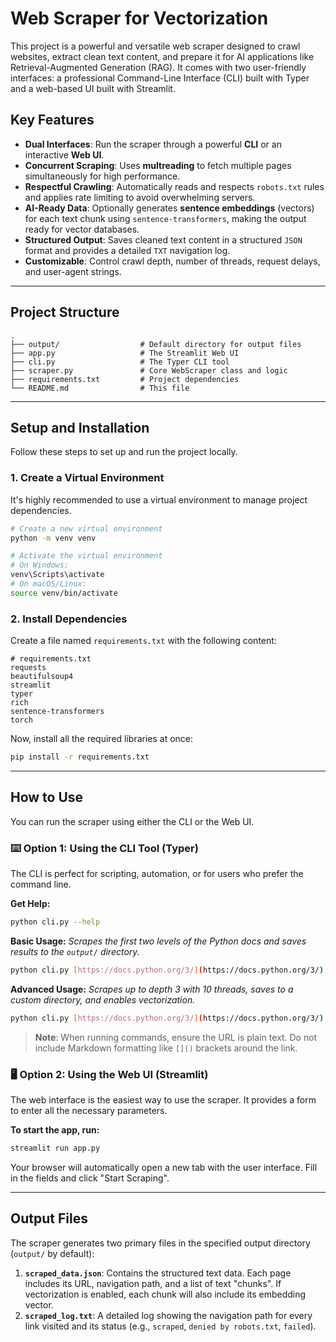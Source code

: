 # Web Scraper for Vectorization

This project is a powerful and versatile web scraper designed to crawl websites, extract clean text content, and prepare it for AI applications like Retrieval-Augmented Generation (RAG). It comes with two user-friendly interfaces: a professional Command-Line Interface (CLI) built with Typer and a web-based UI built with Streamlit.



## Key Features

- **Dual Interfaces**: Run the scraper through a powerful **CLI** or an interactive **Web UI**.
- **Concurrent Scraping**: Uses **multreading** to fetch multiple pages simultaneously for high performance.
- **Respectful Crawling**: Automatically reads and respects `robots.txt` rules and applies rate limiting to avoid overwhelming servers.
- **AI-Ready Data**: Optionally generates **sentence embeddings** (vectors) for each text chunk using `sentence-transformers`, making the output ready for vector databases.
- **Structured Output**: Saves cleaned text content in a structured `JSON` format and provides a detailed `TXT` navigation log.
- **Customizable**: Control crawl depth, number of threads, request delays, and user-agent strings.

---
## Project Structure

```
.
├── output/                  # Default directory for output files
├── app.py                   # The Streamlit Web UI
├── cli.py                   # The Typer CLI tool
├── scraper.py               # Core WebScraper class and logic
├── requirements.txt         # Project dependencies
└── README.md                # This file
```

---
## Setup and Installation

Follow these steps to set up and run the project locally.

### 1. Create a Virtual Environment

It's highly recommended to use a virtual environment to manage project dependencies.

```bash
# Create a new virtual environment
python -m venv venv

# Activate the virtual environment
# On Windows:
venv\Scripts\activate
# On macOS/Linux:
source venv/bin/activate
```

### 2. Install Dependencies

Create a file named `requirements.txt` with the following content:

```text
# requirements.txt
requests
beautifulsoup4
streamlit
typer
rich
sentence-transformers
torch
```

Now, install all the required libraries at once:

```bash
pip install -r requirements.txt
```

---
## How to Use

You can run the scraper using either the CLI or the Web UI.

### ⌨️ Option 1: Using the CLI Tool (Typer)

The CLI is perfect for scripting, automation, or for users who prefer the command line.

**Get Help:**
```bash
python cli.py --help
```

**Basic Usage:**
*Scrapes the first two levels of the Python docs and saves results to the `output/` directory.*
```bash
python cli.py [https://docs.python.org/3/](https://docs.python.org/3/) --depth 2
```

**Advanced Usage:**
*Scrapes up to depth 3 with 10 threads, saves to a custom directory, and enables vectorization.*
```bash
python cli.py [https://docs.python.org/3/](https://docs.python.org/3/) --depth 3 --threads 10 --output-dir ./py_docs --vectorize
```
> **Note**: When running commands, ensure the URL is plain text. Do not include Markdown formatting like `[]()` brackets around the link.

### 🖥️ Option 2: Using the Web UI (Streamlit)

The web interface is the easiest way to use the scraper. It provides a form to enter all the necessary parameters.

**To start the app, run:**
```bash
streamlit run app.py
```
Your browser will automatically open a new tab with the user interface. Fill in the fields and click "Start Scraping".

---
## Output Files

The scraper generates two primary files in the specified output directory (`output/` by default):

1.  **`scraped_data.json`**: Contains the structured text data. Each page includes its URL, navigation path, and a list of text "chunks". If vectorization is enabled, each chunk will also include its embedding vector.
2.  **`scraped_log.txt`**: A detailed log showing the navigation path for every link visited and its status (e.g., `scraped`, `denied by robots.txt`, `failed`).